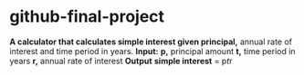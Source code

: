 # github-final-project
**A calculator that calculates simple interest given principal,** annual rate of interest and time period in years.
**Input:** 
**p,** principal amount
**t,** time period in years
**r,** annual rate of interest
**Output**
**simple interest** = p*t*r
